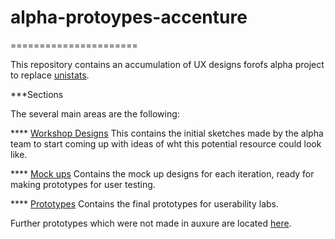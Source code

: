 # alpha-protoypes-accenture
======================

This repository contains an accumulation of UX designs forofs alpha project to replace [unistats](https://unistats.ac.uk/).

***Sections

The several main areas are the following:

**** [Workshop Designs](/workshop-designs)
This contains the initial sketches made by the alpha team to start coming up with ideas of wht this potential resource could look like.

**** [Mock ups](/mock-ups)
Contains the mock up designs for each iteration, ready for making prototypes for user testing.

**** [Prototypes](/axure-prototypes)
Contains the final prototypes for userability labs.

Further prototypes which were not made in auxure are located [here](https://github.com/office-for-students/ofs-alpha-prototypes). 
